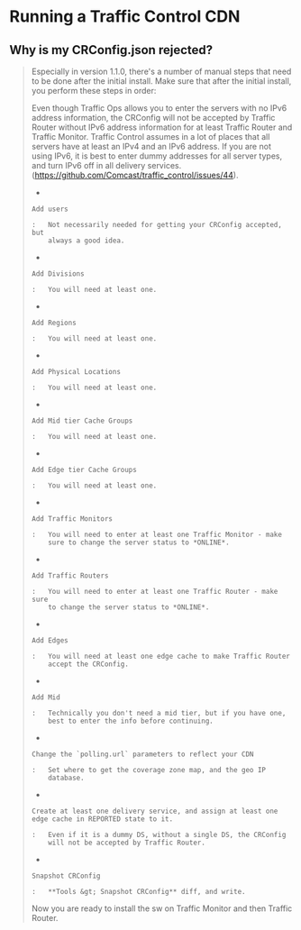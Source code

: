 Running a Traffic Control CDN
=============================

Why is my CRConfig.json rejected?
---------------------------------

> Especially in version 1.1.0, there's a number of manual steps that
> need to be done after the initial install. Make sure that after the
> initial install, you perform these steps in order:
>
> <div class="admonition note">
>
> Even though Traffic Ops allows you to enter the servers with no IPv6
> address information, the CRConfig will not be accepted by Traffic
> Router without IPv6 address information for at least Traffic Router
> and Traffic Monitor. Traffic Control assumes in a lot of places that
> all servers have at least an IPv4 and an IPv6 address. If you are not
> using IPv6, it is best to enter dummy addresses for all server types,
> and turn IPv6 off in all delivery services.
> (<https://github.com/Comcast/traffic_control/issues/44>).
>
> </div>
>
> -   
>
>     Add users
>
>     :   Not necessarily needed for getting your CRConfig accepted, but
>         always a good idea.
>
> -   
>
>     Add Divisions
>
>     :   You will need at least one.
>
> -   
>
>     Add Regions
>
>     :   You will need at least one.
>
> -   
>
>     Add Physical Locations
>
>     :   You will need at least one.
>
> -   
>
>     Add Mid tier Cache Groups
>
>     :   You will need at least one.
>
> -   
>
>     Add Edge tier Cache Groups
>
>     :   You will need at least one.
>
> -   
>
>     Add Traffic Monitors
>
>     :   You will need to enter at least one Traffic Monitor - make
>         sure to change the server status to *ONLINE*.
>
> -   
>
>     Add Traffic Routers
>
>     :   You will need to enter at least one Traffic Router - make sure
>         to change the server status to *ONLINE*.
>
> -   
>
>     Add Edges
>
>     :   You will need at least one edge cache to make Traffic Router
>         accept the CRConfig.
>
> -   
>
>     Add Mid
>
>     :   Technically you don't need a mid tier, but if you have one,
>         best to enter the info before continuing.
>
> -   
>
>     Change the `polling.url` parameters to reflect your CDN
>
>     :   Set where to get the coverage zone map, and the geo IP
>         database.
>
> -   
>
>     Create at least one delivery service, and assign at least one edge cache in REPORTED state to it.
>
>     :   Even if it is a dummy DS, without a single DS, the CRConfig
>         will not be accepted by Traffic Router.
>
> -   
>
>     Snapshot CRConfig
>
>     :   **Tools &gt; Snapshot CRConfig** diff, and write.
>
> Now you are ready to install the sw on Traffic Monitor and then
> Traffic Router.
